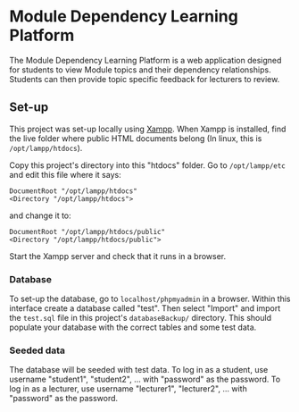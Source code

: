 # Module Dependency Learning Platform

The Module Dependency Learning Platform is a web application designed for students to view Module topics and their dependency relationships. Students can then provide topic specific feedback for lecturers to review.

## Set-up

This project was set-up locally using [Xampp](https://www.apachefriends.org/index.html). When Xampp is installed, find the live folder where public HTML documents belong (In linux, this is ```/opt/lampp/htdocs```).

Copy this project's directory into this "htdocs" folder. Go to ```/opt/lampp/etc``` and edit this file where it says: 
```
DocumentRoot "/opt/lampp/htdocs"
<Directory "/opt/lampp/htdocs">
``` 
and change it to:
```
DocumentRoot "/opt/lampp/htdocs/public"
<Directory "/opt/lampp/htdocs/public">
```

Start the Xampp server and check that it runs in a browser.

### Database

To set-up the database, go to ```localhost/phpmyadmin``` in a browser. Within this interface create a database called "test". Then select "Import" and import the ```test.sql``` file in this project's ```databaseBackup/``` directory. This should populate your database with the correct tables and some test data.

### Seeded data

The database will be seeded with test data. To log in as a student, use username "student1", "student2", ... with "password" as the password. To log in as a lecturer, use username "lecturer1", "lecturer2", ... with "password" as the password.